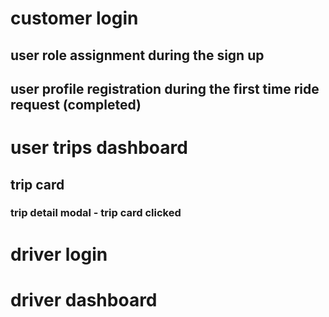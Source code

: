 # customer login

## user role assignment during the sign up

## user profile registration during the first time ride request (completed)

# user trips dashboard

## trip card

### trip detail modal - trip card clicked

# driver login

# driver dashboard

